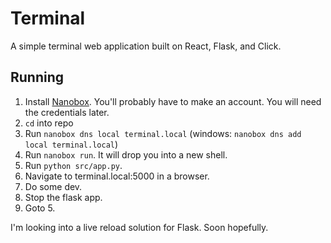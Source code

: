 # Terminal

A simple terminal web application built on React, Flask, and Click.

## Running

1. Install [Nanobox](https://docs.nanobox.io/install/). You'll probably have to make an account. You will need the credentials later.
2. `cd` into repo
3. Run `nanobox dns local terminal.local` (windows: `nanobox dns add local terminal.local`)
4. Run `nanobox run`. It will drop you into a new shell.
5. Run `python src/app.py`.
5. Navigate to terminal.local:5000 in a browser. 
6. Do some dev. 
7. Stop the flask app.
8. Goto 5.

I'm looking into a live reload solution for Flask. Soon hopefully.

